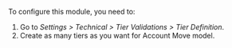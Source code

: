 To configure this module, you need to:

1.  Go to *Settings \> Technical \> Tier Validations \> Tier
    Definition*.
2.  Create as many tiers as you want for Account Move model.

